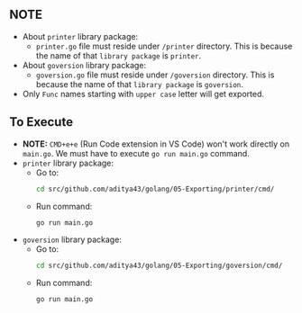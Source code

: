 ## NOTE

- About `printer` library package:
    * `printer.go` file must reside under `/printer` directory. This is because the name of that `library package` is `printer`.
- About `goversion` library package:
    * `goversion.go` file must reside under `/goversion` directory. This is because the name of that `library package` is `goversion`.
- Only `Func` names starting with `upper case` letter will get exported.

## To Execute

- **NOTE:** `CMD+e+e` (Run Code extension in VS Code) won't work directly on `main.go`. We must have to execute `go run main.go` command.
- `printer` library package:
    * Go to:
        ```sh
        cd src/github.com/aditya43/golang/05-Exporting/printer/cmd/
        ```
    * Run command:
        ```sh
        go run main.go
        ```
- `goversion` library package:
    * Go to:
        ```sh
        cd src/github.com/aditya43/golang/05-Exporting/goversion/cmd/
        ```
    * Run command:
        ```sh
        go run main.go
        ```
